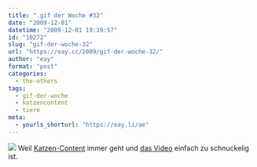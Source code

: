 ```yaml
---
title: ".gif der Woche #32"
date: "2009-12-01"
datetime: "2009-12-01 19:19:57"
id: "10272"
slug: "gif-der-woche-32"
url: "https://eay.cc/2009/gif-der-woche-32/"
author: "eay"
format: "post"
categories:
  - the-others
tags:
  - gif-der-woche
  - katzencontent
  - tiere
meta:
  - yourls_shorturl: "https://eay.li/ae"
---
```


![](https://eay.cc/uploads/2009/suprisedkitty.gif) Weil [Katzen-Content](//eay.cc/tag/katzencontent/) immer geht und [das Video](http://www.youtube.com/watch?v=0Bmhjf0rKe8) einfach zu schnuckelig ist.
